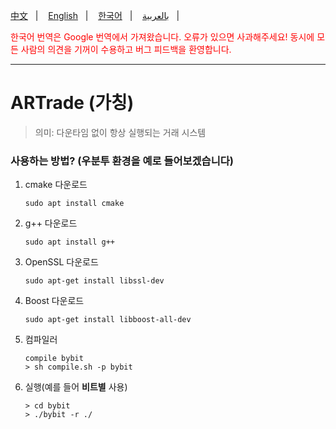 [中文](./Chinese.md)&nbsp;&nbsp;&nbsp;|&nbsp;&nbsp;&nbsp;
[English](./../README.md)&nbsp;&nbsp;&nbsp;|&nbsp;&nbsp;&nbsp;
[한국어](./Korean.md)&nbsp;&nbsp;&nbsp;|&nbsp;&nbsp;&nbsp;
[بالعربية](Arabic.md)&nbsp;&nbsp;&nbsp;|&nbsp;&nbsp;&nbsp;

<div style="color: red">한국어 번역은 Google 번역에서 가져왔습니다. 오류가 있으면 사과해주세요! 동시에 모든 사람의 의견을 기꺼이 수용하고 버그 피드백을 환영합니다.</div>
<hr/>

# ARTrade (가칭)
> 의미: 다운타임 없이 항상 실행되는 거래 시스템

### 사용하는 방법? (우분투 환경을 예로 들어보겠습니다)
1. cmake 다운로드
    ``` shell
    sudo apt install cmake
    ```
2. g++ 다운로드
    ```shell
    sudo apt install g++
    ```
3. OpenSSL 다운로드
    ```shell
    sudo apt-get install libssl-dev
    ```
4. Boost 다운로드
    ```shell
    sudo apt-get install libboost-all-dev
    ```
5. 컴파일러
    ``` shell
    compile bybit
    > sh compile.sh -p bybit
    ```
6. 실행(예를 들어 **비트별** 사용)
    ```shell
    > cd bybit
    > ./bybit -r ./
    ```